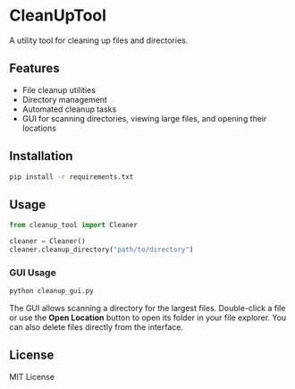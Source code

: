 # CleanUpTool

A utility tool for cleaning up files and directories.

## Features

- File cleanup utilities
- Directory management
- Automated cleanup tasks
- GUI for scanning directories, viewing large files, and opening their locations

## Installation

```bash
pip install -r requirements.txt
```

## Usage

```python
from cleanup_tool import Cleaner

cleaner = Cleaner()
cleaner.cleanup_directory("path/to/directory")
```

### GUI Usage

```bash
python cleanup_gui.py
```

The GUI allows scanning a directory for the largest files. Double-click a file or use the **Open Location** button to open its folder in your file explorer. You can also delete files directly from the interface.

## License

MIT License
